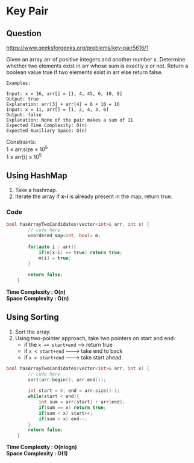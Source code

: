 # Key Pair
## Question
https://www.geeksforgeeks.org/problems/key-pair5616/1

Given an array arr of positive integers and another number x. Determine whether two elements exist in arr whose sum is exactly x or not. Return a boolean value true if two elements exist in arr else return false.
```
Examples:

Input: x = 16, arr[] = [1, 4, 45, 6, 10, 8]
Output: true
Explanation: arr[3] + arr[4] = 6 + 10 = 16
Input: x = 11, arr[] = [1, 2, 4, 3, 6]
Output: false
Explanation: None of the pair makes a sum of 11
Expected Time Complexity: O(n)
Expected Auxiliary Space: O(n)
```

Constraints:<br>
1 ≤ arr.size ≤ 10<sup>5</sup><br>
1 ≤ arr[i] ≤ 10<sup>5</sup>


## Using HashMap
1. Take a hashmap.
2. Iterate the array if **x-i** is already present in the map, return true.
### Code
```cpp
bool hasArrayTwoCandidates(vector<int>& arr, int x) {
        // code here
        unordered_map<int, bool> m;
        
        for(auto i : arr){
            if(m[x-i] == true) return true;
            m[i] = true;
        }
        
        return false;
    }
```

**Time Complexity : O(n)**<br>
**Space Complexity : O(n)**

## Using Sorting
1. Sort the array.
2. Using two-pointer approach, take two pointers on start and end:
    - if the ```x == start+end``` -->  return true
    -  if ```x < start+end``` ---> take end to back
    - if ```x > start+end``` ---> take start ahead.

```cpp
bool hasArrayTwoCandidates(vector<int>& arr, int x) {
        // code here
        sort(arr.begin(), arr.end());
        
        int start = 0, end = arr.size()-1;
        while(start < end){
            int sum = arr[start] + arr[end];
            if(sum == x) return true;
            if(sum < x) start++;
            if(sum > x) end--;
        }
        return false;
    }
```
**Time Complexity : O(nlogn)**<br>
**Space Complexity : O(1)**



